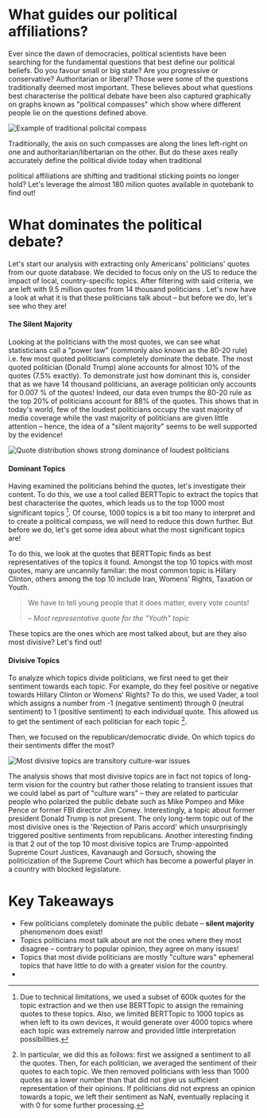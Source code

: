 # What guides our political affiliations?
Ever since the dawn of democracies, political scientists have been searching for the fundamental questions that best define our political beliefs. Do you favour small or big state? Are you progressive or conservative? Authoritarian or liberal? Those were some of the questions traditionally deemed most important. These believes about what questions best characterise the political debate have been also captured graphically on graphs known as "political compasses" which show where different people lie on the questions defined above.

<!--This is a bit shit, replace by better image -->
![Example of traditional policital compass](https://2.bp.blogspot.com/-mj4BKwVVT0E/UyBQIwfMv3I/AAAAAAAACbs/bClT9FdMPgU/s1600/Social+democracy+2014.png "Example of traditional compass")

Traditionally, the axis on such compasses are along the lines left-right on one and authoritarian/libertarian on the other. But do these axes really accurately define the political divide today when traditional
<!--Here we could add some example e.g. Conservatives in the UK raising taxes and giving out a lot of welfare when they were always a small-state party; democrats getting support from college-educated americans despite traditionally being a party of the working class (same with labour in the UK); rise of non-traditional parties such as En Marche in France or various parties (northern league, 5* movement) in Italy that have largely replaced the traditionally dominant christian democrats;etc-->
political affiliations are shifting and traditional sticking points no longer hold? Let's leverage the almost 180 milion quotes available in quotebank to find out! 

# What dominates the political debate?
Let's start our analysis with extracting only Americans' politicians' quotes from our quote database. We decided to focus only on the US to reduce the impact of local, country-specific topics. After filtering with said criteria, we are left with 9.5 million quotes from 14 thousand politicians <!--Maybe add a comment about why 14k is ok because it sounds like a LOT-->. Let's now have a look at what it is that these politicians talk about – but before we do, let's see who they are!

#### The Silent Majority
Looking at the politicians with the most quotes, we can see what statisticians call a "power law" (commonly also known as the 80-20 rule) i.e. few most quoted politicians completely dominate the debate. The most quoted politician (Donald Trump) alone accounts for almost 10% of the quotes (7.5% exactly). To demonstrate just how dominant this is, consider that as we have 14 thousand politicians, an average politician only accounts for 0.007 % of the quotes! Indeed, our data even trumps the 80-20 rule as the top 20% of politicians account for 88% of the quotes. This shows that in today's world, few of the loudest politicians occupy the vast majority of media coverage while the vast majority of politicians are given little attention – hence, the idea of a "silent majority" seems to be well supported by the evidence! <!-- Perhaps better description of what silent majority is is necessary -->

![Quote distribution shows strong dominance of loudest politicians](https://via.placeholder.com/800x300?text=Placeholder+Image "Loudest policitians dominate debate")

#### Dominant Topics
Having examined the politicians behind the quotes, let's investigate their content. To do this, we use a tool called BERTTopic to extract the topics that best characterise the quotes, which leads us to the top 1000 most significant topics [^1]. Of course, 1000 topics is a bit too many to interpret and to create a political compass, we will need to reduce this down further. But before we do, let's get some idea about what the most significant topics are!

To do this, we look at the quotes that BERTTopic finds as best representatives of the topics it found. Amongst the top 10 topics with most quotes, many are uncannily familiar: the most common topic is Hillary Clinton, others among the top 10 include Iran, Womens' Rights, Taxation or Youth.

> We have to tell young people that it does matter, every vote counts!
> 
> – <cite> Most representative quote for the "Youth" topic </cite>

These topics are the ones which are most talked about, but are they also most divisive? Let's find out!

#### Divisive Topics
To analyze which topics divide politicians, we first need to get their sentiment towards each topic. For example, do they feel positive or negative towards Hillary Clinton or Womens' Rights? To do this, we used Vader, a tool which assigns a number from -1 (negative sentiment) through 0 (neutral sentiment) to 1 (positive sentiment) to each individual quote. This allowed us to get the sentiment of each politician for each topic [^2].

Then, we focused on the republican/democratic divide. On which topics do their sentiments differ the most? 

![Most divisive topics are transitory culture-war issues](https://via.placeholder.com/800x300?text=Placeholder+Image "Most divisive topics")

The analysis shows that most divisive topics are in fact not topics of long-term vision for the country but rather those relating to transient issues that we could label as part of "culture wars" – they are related to particular people who polarized the public debate such as Mike Pompeo and Mike Pence or former FBI director Jim Comey. Interestingly, a topic about former president Donald Trump is not present. The only long-term topic out of the most divisive ones is the 'Rejection of Paris accord' which unsurprisingly triggered positive sentiments from republicans. Another interesting finding is that 2 out of the top 10 most divisive topics are Trump-appointed Supreme Court Justices, Kavanaugh and Gorsuch, showing the politicization of the Supreme Court which has become a powerful player in a country with blocked legislature.
<!--{'920': 'Mike Pompeo','380': 'Mike Pence','558': 'Judge Neil Gorsuch','680': 'John Bolton','143': 'Kavanaugh family','208': 'FBI and Jim Comey','360': 'FISC, Adam Schiff','566': 'Rejection of Paris accord','615': 'Marco Rubio','841': 'Pittsburgh shooting'}-->


# Key Takeaways
- Few politicians completely dominate the public debate – **silent majority** phenomenom does exist!
- Topics politicians most talk about are not the ones where they most disagree – contrary to popular opinion, they agree on many issues!
- Topics that most divide politicians are mostly "culture wars" ephemeral topics that have little to do with a greater vision for the country.
- 

[^1]: Due to technical limitations, we used a subset of 600k quotes for the topic extraction and we then use BERTTopic to assign the remaining quotes to these topics. Also, we limited BERTTopic to 1000 topics as when left to its own devices, it would generate over 4000 topics where each topic was extremely narrow and provided little interpretation possibilities.

[^2]: In particular, we did this as follows: first we assigned a sentiment to all the quotes. Then, for each politician, we averaged the sentiment of their quotes to each topic. We then removed politicians with less than 1000 quotes as a lower number than that did not give us sufficient representation of their opinions. If politicians did not express an opinion towards a topic, we left their sentiment as NaN, eventually replacing it with 0 for some further processing.
